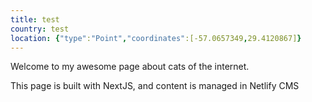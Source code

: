 ```yaml
---
title: test
country: test
location: {"type":"Point","coordinates":[-57.0657349,29.4120867]}
---
```

Welcome to my awesome page about cats of the internet.

This page is built with NextJS, and content is managed in Netlify CMS
